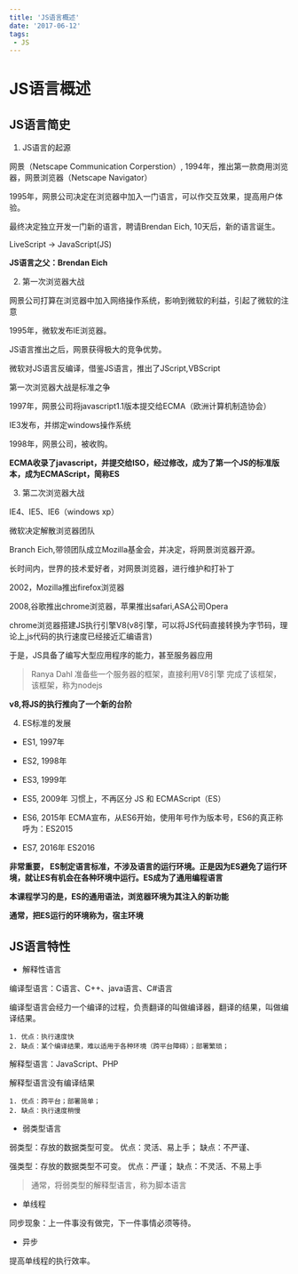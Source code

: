```yaml
---
title: 'JS语言概述'
date: '2017-06-12'
tags:
 - JS
---
```


# JS语言概述

## JS语言简史

1. JS语言的起源
   
网景（Netscape Communication Corperstion）, 1994年，推出第一款商用浏览器，网景浏览器（Netscape Navigator）

1995年，网景公司决定在浏览器中加入一门语言，可以作交互效果，提高用户体验。 

最终决定独立开发一门新的语言，聘请Brendan Eich, 10天后，新的语言诞生。

LiveScript -> JavaScript(JS)


**JS语言之父：Brendan Eich**

2. 第一次浏览器大战

网景公司打算在浏览器中加入网络操作系统，影响到微软的利益，引起了微软的注意

1995年，微软发布IE浏览器。

JS语言推出之后，网景获得极大的竞争优势。

微软对JS语言反编译，借鉴JS语言，推出了JScript,VBScript

第一次浏览器大战是标准之争

1997年，网景公司将javascript1.1版本提交给ECMA（欧洲计算机制造协会）

IE3发布，并绑定windows操作系统

1998年，网景公司，被收购。

**ECMA收录了javascript，并提交给ISO，经过修改，成为了第一个JS的标准版本，成为ECMAScript，简称ES**

3. 第二次浏览器大战

IE4、IE5、IE6（windows xp）

微软决定解散浏览器团队

Branch Eich,带领团队成立Mozilla基金会，并决定，将网景浏览器开源。

长时间内，世界的技术爱好者，对网景浏览器，进行维护和打补丁

2002，Mozilla推出firefox浏览器

2008,谷歌推出chrome浏览器，苹果推出safari,ASA公司Opera

chrome浏览器搭建JS执行引擎V8(v8引擎，可以将JS代码直接转换为字节码，理论上,js代码的执行速度已经接近汇编语言)

于是，JS具备了编写大型应用程序的能力，甚至服务器应用

> Ranya Dahl 准备些一个服务器的框架，直接利用V8引擎 完成了该框架，该框架，称为nodejs

**v8,将JS的执行推向了一个新的台阶**

4. ES标准的发展

- ES1, 1997年

- ES2, 1998年

- ES3, 1999年

- ES5, 2009年 习惯上，不再区分 JS 和 ECMAScript（ES）

- ES6, 2015年 ECMA宣布，从ES6开始，使用年号作为版本号，ES6的真正称呼为：ES2015

- ES7, 2016年 ES2016

**非常重要， ES制定语言标准，不涉及语言的运行环境。正是因为ES避免了运行环境，就让ES有机会在各种环境中运行。ES成为了通用编程语言**

**本课程学习的是，ES的通用语法，浏览器环境为其注入的新功能**

**通常，把ES运行的环境称为，宿主环境**

## JS语言特性

- 解释性语言

编译型语言：C语言、C++、java语言、C#语言

编译型语言会经力一个编译的过程，负责翻译的叫做编译器，翻译的结果，叫做编译结果。

    1. 优点：执行速度快
    2. 缺点：某个编译结果，难以适用于各种环境（跨平台障碍）；部署繁琐；

解释型语言：JavaScript、PHP

解释型语言没有编译结果

    1. 优点：跨平台；部署简单；
    2. 缺点：执行速度稍慢

- 弱类型语言

弱类型：存放的数据类型可变。 优点：灵活、易上手； 缺点：不严谨、

强类型：存放的数据类型不可变。 优点：严谨； 缺点：不灵活、不易上手

>通常，将弱类型的解释型语言，称为脚本语言

- 单线程
  
同步现象：上一件事没有做完，下一件事情必须等待。

- 异步
  
提高单线程的执行效率。
